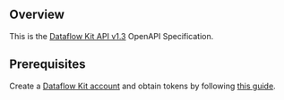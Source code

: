 ## Overview
This is the [Dataflow Kit API v1.3](https://dataflowkit.com/doc-api) OpenAPI Specification.
## Prerequisites

Create a [Dataflow Kit account](https://account.dataflowkit.com/signup) and obtain tokens by following [this guide](https://dataflowkit.com/doc-api#section/Authentication).

